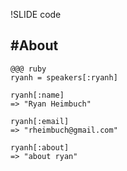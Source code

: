 !SLIDE code
## #About ##

    @@@ ruby
    ryanh = speakers[:ryanh]

    ryanh[:name]
    => "Ryan Heimbuch"

    ryanh[:email]
    => "rheimbuch@gmail.com"

    ryanh[:about]
    => "about ryan"